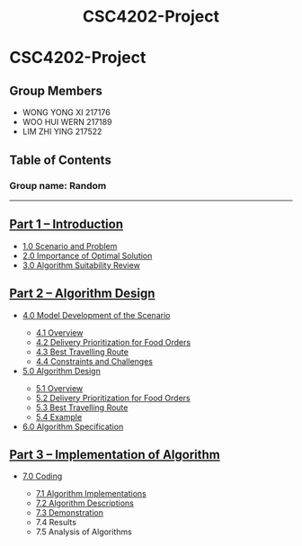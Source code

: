# <h1 align="center">CSC4202-Project</h1>
<!DOCTYPE html>
<html lang="en">
<head>
</head>
<body>
  <h1>CSC4202-Project</h1>
  
  ## Group Members
  - WONG YONG XI 217176
  - WOO HUI WERN 217189
  - LIM ZHI YING 217522

  ## Table of Contents
<!DOCTYPE html>
<html lang="en">
<head>
  <meta charset="UTF-8">
  <meta name="viewport" content="width=device-width, initial-scale=1.0">

</head>
<body>
    <h3>Group name: Random</h3>
  <hr>
  <h2><a href="https://github.com/ixgnoy/CSC4202-Project/blob/main/part_1_introduction.md">Part 1 – Introduction</a></h2>
  <ul>
    <li><a href="https://github.com/ixgnoy/CSC4202-Project/blob/main/1_Scenario_and_Problem.md">1.0 Scenario and Problem</a></li>
    <li><a href="https://github.com/ixgnoy/CSC4202-Project/blob/main/2_importance_of_optimal_solution.md">2.0 Importance of Optimal Solution</a></li>
    <li><a href="https://github.com/ixgnoy/CSC4202-Project/blob/main/3_algorithms_suitability_review.md">3.0 Algorithm Suitability Review</a></li>
  </ul>
  <h2><a href="https://github.com/ixgnoy/CSC4202-Project/blob/main/part_2_algorithm_design/README.md">Part 2 – Algorithm Design</a></h2>
  <ul>
    <li><a href="https://github.com/ixgnoy/CSC4202-Project/blob/main/part_2_algorithm_design/4_scenario_model_development/README.md">4.0 Model Development of the Scenario</a></li>
      <ul>
        <li><a href="https://github.com/ixgnoy/CSC4202-Project/blob/main/part_2_algorithm_design/4_scenario_model_development/4.1_overview.md">4.1 Overview</a></li>
        <li><a href="https://github.com/ixgnoy/CSC4202-Project/blob/main/part_2_algorithm_design/4_scenario_model_development/4.2-delivery-prioritization-for-food-orders.md">4.2 Delivery Prioritization for Food Orders</a></li>
        <li><a href="https://github.com/ixgnoy/CSC4202-Project/blob/main/part_2_algorithm_design/4_scenario_model_development/4.3_best_travelling_route.md">4.3 Best Travelling Route</a></li>
        <li><a href="https://github.com/ixgnoy/CSC4202-Project/blob/main/part_2_algorithm_design/4_scenario_model_development/4.4_constrain_and_challenges.md">4.4 Constraints and Challenges</a></li>
      </ul>
    </li>
    <li><a href="https://github.com/ixgnoy/CSC4202-Project/blob/main/part_2_algorithm_design/5_algorithm_design/README.md">5.0 Algorithm Design</a></li>
      <ul>
        <li><a href="https://github.com/ixgnoy/CSC4202-Project/blob/main/part_2_algorithm_design/5_algorithm_design/5.1_overview.md">5.1 Overview</a></li>
        <li><a href="https://github.com/ixgnoy/CSC4202-Project/blob/main/part_2_algorithm_design/5_algorithm_design/5.2_delivery_prioritization_for_food_orders.md">5.2 Delivery Prioritization for Food Orders</a></li>
        <li><a href="https://github.com/ixgnoy/CSC4202-Project/blob/main/part_2_algorithm_design/5_algorithm_design/5.3_best_travelling_route.md">5.3 Best Travelling Route</a></li>
        <li><a href="https://github.com/ixgnoy/CSC4202-Project/blob/main/part_2_algorithm_design/5_algorithm_design/5.4_example.md">5.4 Example</a></li>
      </ul>
    </li>
    <li><a href="https://github.com/ixgnoy/CSC4202-Project/tree/main/part_2_algorithm_design/6_Algorithm_Specification">6.0 Algorithm Specification</a></li>
  </ul>
  <h2><a href="https://github.com/ixgnoy/CSC4202-Project/blob/main/part_3_implementation/README.md">Part 3 – Implementation of Algorithm</a></h2>
  <ul>
    <li><a href="https://github.com/ixgnoy/CSC4202-Project/tree/main/part_3_implementation/7.0-coding">7.0 Coding</a></li>
      <ul>
        <li><a href="https://github.com/ixgnoy/CSC4202-Project/blob/main/part_3_implementation/7.0-coding/7.1-algorithm-implementations.md">7.1 Algorithm Implementations</a></li>
        <li><a href="https://github.com/ixgnoy/CSC4202-Project/blob/main/part_3_implementation/7.0-coding/7.2-algorithm-descriptions.md">7.2 Algorithm Descriptions</a></li>
        <li><a href="https://github.com/ixgnoy/CSC4202-Project/blob/main/part_3_implementation/7.0-coding/7.3-demonstration.md">7.3 Demonstration</a></li>
        <li>7.4 Results</li>
        <li>7.5 Analysis of Algorithms</li>
      </ul>
    </li>
</body>
</html>

